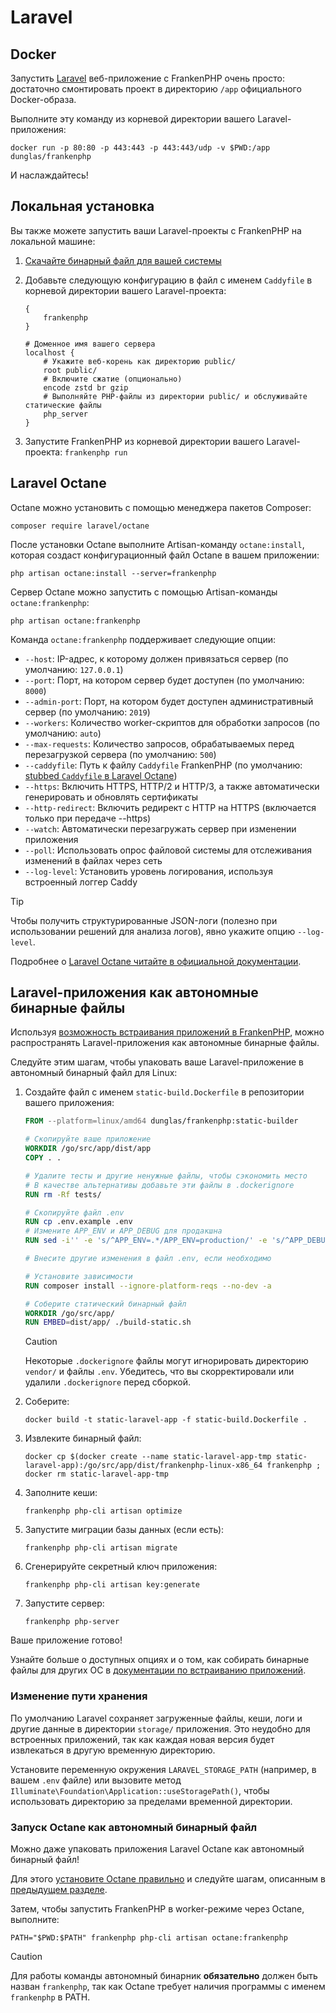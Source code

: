 # Laravel

## Docker

Запустить [Laravel](https://laravel.com) веб-приложение с FrankenPHP очень просто: достаточно смонтировать проект в директорию `/app` официального Docker-образа.

Выполните эту команду из корневой директории вашего Laravel-приложения:

```console
docker run -p 80:80 -p 443:443 -p 443:443/udp -v $PWD:/app dunglas/frankenphp
```

И наслаждайтесь!

## Локальная установка

Вы также можете запустить ваши Laravel-проекты с FrankenPHP на локальной машине:

1. [Скачайте бинарный файл для вашей системы](README.md#автономный-бинарный-файл)
2. Добавьте следующую конфигурацию в файл с именем `Caddyfile` в корневой директории вашего Laravel-проекта:

    ```caddyfile
    {
    	frankenphp
    }

    # Доменное имя вашего сервера
    localhost {
    	# Укажите веб-корень как директорию public/
    	root public/
    	# Включите сжатие (опционально)
    	encode zstd br gzip
    	# Выполняйте PHP-файлы из директории public/ и обслуживайте статические файлы
    	php_server
    }
    ```

3. Запустите FrankenPHP из корневой директории вашего Laravel-проекта: `frankenphp run`

## Laravel Octane

Octane можно установить с помощью менеджера пакетов Composer:

```console
composer require laravel/octane
```

После установки Octane выполните Artisan-команду `octane:install`, которая создаст конфигурационный файл Octane в вашем приложении:

```console
php artisan octane:install --server=frankenphp
```

Сервер Octane можно запустить с помощью Artisan-команды `octane:frankenphp`:

```console
php artisan octane:frankenphp
```

Команда `octane:frankenphp` поддерживает следующие опции:

* `--host`: IP-адрес, к которому должен привязаться сервер (по умолчанию: `127.0.0.1`)
* `--port`: Порт, на котором сервер будет доступен (по умолчанию: `8000`)
* `--admin-port`: Порт, на котором будет доступен административный сервер (по умолчанию: `2019`)
* `--workers`: Количество worker-скриптов для обработки запросов (по умолчанию: `auto`)
* `--max-requests`: Количество запросов, обрабатываемых перед перезагрузкой сервера (по умолчанию: `500`)
* `--caddyfile`: Путь к файлу `Caddyfile` FrankenPHP (по умолчанию: [stubbed `Caddyfile` в Laravel Octane](https://github.com/laravel/octane/blob/2.x/src/Commands/stubs/Caddyfile))
* `--https`: Включить HTTPS, HTTP/2 и HTTP/3, а также автоматически генерировать и обновлять сертификаты
* `--http-redirect`: Включить редирект с HTTP на HTTPS (включается только при передаче --https)
* `--watch`: Автоматически перезагружать сервер при изменении приложения
* `--poll`: Использовать опрос файловой системы для отслеживания изменений в файлах через сеть
* `--log-level`: Установить уровень логирования, используя встроенный логгер Caddy

> [!TIP]
> Чтобы получить структурированные JSON-логи (полезно при использовании решений для анализа логов), явно укажите опцию `--log-level`.

Подробнее о [Laravel Octane читайте в официальной документации](https://laravel.com/docs/octane).

## Laravel-приложения как автономные бинарные файлы

Используя [возможность встраивания приложений в FrankenPHP](embed.md), можно распространять Laravel-приложения как автономные бинарные файлы.

Следуйте этим шагам, чтобы упаковать ваше Laravel-приложение в автономный бинарный файл для Linux:

1. Создайте файл с именем `static-build.Dockerfile` в репозитории вашего приложения:

    ```dockerfile
    FROM --platform=linux/amd64 dunglas/frankenphp:static-builder

    # Скопируйте ваше приложение
    WORKDIR /go/src/app/dist/app
    COPY . .

    # Удалите тесты и другие ненужные файлы, чтобы сэкономить место
    # В качестве альтернативы добавьте эти файлы в .dockerignore
    RUN rm -Rf tests/

    # Скопируйте файл .env
    RUN cp .env.example .env
    # Измените APP_ENV и APP_DEBUG для продакшна
    RUN sed -i'' -e 's/^APP_ENV=.*/APP_ENV=production/' -e 's/^APP_DEBUG=.*/APP_DEBUG=false/' .env

    # Внесите другие изменения в файл .env, если необходимо

    # Установите зависимости
    RUN composer install --ignore-platform-reqs --no-dev -a

    # Соберите статический бинарный файл
    WORKDIR /go/src/app/
    RUN EMBED=dist/app/ ./build-static.sh
    ```

    > [!CAUTION]
    >
    > Некоторые `.dockerignore` файлы могут игнорировать директорию `vendor/` и файлы `.env`. Убедитесь, что вы скорректировали или удалили `.dockerignore` перед сборкой.

2. Соберите:

    ```console
    docker build -t static-laravel-app -f static-build.Dockerfile .
    ```

3. Извлеките бинарный файл:

    ```console
    docker cp $(docker create --name static-laravel-app-tmp static-laravel-app):/go/src/app/dist/frankenphp-linux-x86_64 frankenphp ; docker rm static-laravel-app-tmp
    ```

4. Заполните кеши:

    ```console
    frankenphp php-cli artisan optimize
    ```

5. Запустите миграции базы данных (если есть):

    ```console
    frankenphp php-cli artisan migrate
    ```

6. Сгенерируйте секретный ключ приложения:

    ```console
    frankenphp php-cli artisan key:generate
    ```

7. Запустите сервер:

    ```console
    frankenphp php-server
    ```

Ваше приложение готово!

Узнайте больше о доступных опциях и о том, как собирать бинарные файлы для других ОС в [документации по встраиванию приложений](embed.md).

### Изменение пути хранения

По умолчанию Laravel сохраняет загруженные файлы, кеши, логи и другие данные в директории `storage/` приложения. Это неудобно для встроенных приложений, так как каждая новая версия будет извлекаться в другую временную директорию.

Установите переменную окружения `LARAVEL_STORAGE_PATH` (например, в вашем `.env` файле) или вызовите метод `Illuminate\Foundation\Application::useStoragePath()`, чтобы использовать директорию за пределами временной директории.

### Запуск Octane как автономный бинарный файл

Можно даже упаковать приложения Laravel Octane как автономный бинарный файл!

Для этого [установите Octane правильно](#laravel-octane) и следуйте шагам, описанным в [предыдущем разделе](#laravel-приложения-как-автономные-бинарные-файлы).

Затем, чтобы запустить FrankenPHP в worker-режиме через Octane, выполните:

```console
PATH="$PWD:$PATH" frankenphp php-cli artisan octane:frankenphp
```

> [!CAUTION]
> Для работы команды автономный бинарник **обязательно** должен быть назван `frankenphp`, так как Octane требует наличия программы с именем `frankenphp` в PATH.
